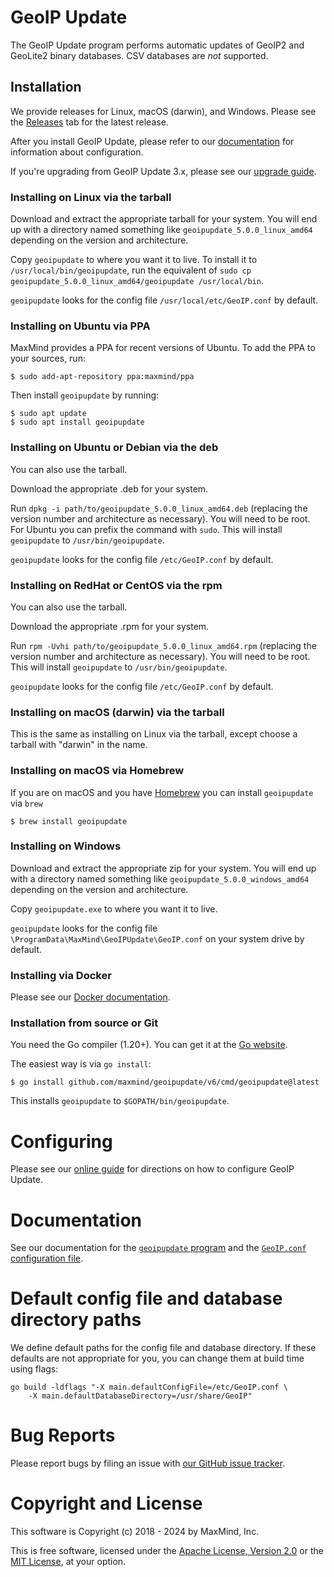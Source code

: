 # GeoIP Update

The GeoIP Update program performs automatic updates of GeoIP2 and
GeoLite2 binary databases. CSV databases are _not_ supported.

## Installation

We provide releases for Linux, macOS (darwin), and Windows. Please see the
[Releases](https://github.com/maxmind/geoipupdate/releases) tab for the
latest release.

After you install GeoIP Update, please refer to our
[documentation](https://dev.maxmind.com/geoip/updating-databases?lang=en) for information
about configuration.

If you're upgrading from GeoIP Update 3.x, please see our [upgrade
guide](https://dev.maxmind.com/geoip/upgrading-geoip-update?lang=en).

### Installing on Linux via the tarball

Download and extract the appropriate tarball for your system. You will end
up with a directory named something like `geoipupdate_5.0.0_linux_amd64`
depending on the version and architecture.

Copy `geoipupdate` to where you want it to live. To install it to
`/usr/local/bin/geoipupdate`, run the equivalent of `sudo cp
geoipupdate_5.0.0_linux_amd64/geoipupdate /usr/local/bin`.

`geoipupdate` looks for the config file `/usr/local/etc/GeoIP.conf` by
default.

### Installing on Ubuntu via PPA

MaxMind provides a PPA for recent versions of Ubuntu. To add the PPA to
your sources, run:

```
$ sudo add-apt-repository ppa:maxmind/ppa
```

Then install `geoipupdate` by running:

```
$ sudo apt update
$ sudo apt install geoipupdate
```

### Installing on Ubuntu or Debian via the deb

You can also use the tarball.

Download the appropriate .deb for your system.

Run `dpkg -i path/to/geoipupdate_5.0.0_linux_amd64.deb` (replacing the
version number and architecture as necessary). You will need to be root.
For Ubuntu you can prefix the command with `sudo`. This will install
`geoipupdate` to `/usr/bin/geoipupdate`.

`geoipupdate` looks for the config file `/etc/GeoIP.conf` by default.

### Installing on RedHat or CentOS via the rpm

You can also use the tarball.

Download the appropriate .rpm for your system.

Run `rpm -Uvhi path/to/geoipupdate_5.0.0_linux_amd64.rpm` (replacing the
version number and architecture as necessary). You will need to be root.
This will install `geoipupdate` to `/usr/bin/geoipupdate`.

`geoipupdate` looks for the config file `/etc/GeoIP.conf` by default.

### Installing on macOS (darwin) via the tarball

This is the same as installing on Linux via the tarball, except choose a
tarball with "darwin" in the name.

### Installing on macOS via Homebrew

If you are on macOS and you have [Homebrew](https://brew.sh/) you can install
`geoipupdate` via `brew`

```
$ brew install geoipupdate
```

### Installing on Windows

Download and extract the appropriate zip for your system. You will end up
with a directory named something like `geoipupdate_5.0.0_windows_amd64`
depending on the version and architecture.

Copy `geoipupdate.exe` to where you want it to live.

`geoipupdate` looks for the config file
`\ProgramData\MaxMind\GeoIPUpdate\GeoIP.conf` on your system drive by
default.

### Installing via Docker

Please see our [Docker documentation](doc/docker.md).

### Installation from source or Git

You need the Go compiler (1.20+). You can get it at the [Go
website](https://golang.org).

The easiest way is via `go install`:

    $ go install github.com/maxmind/geoipupdate/v6/cmd/geoipupdate@latest

This installs `geoipupdate` to `$GOPATH/bin/geoipupdate`.

# Configuring

Please see our [online guide](https://dev.maxmind.com/geoip/updating-databases?lang=en) for
directions on how to configure GeoIP Update.

# Documentation

See our documentation for the [`geoipupdate` program](doc/geoipupdate.md)
and the [`GeoIP.conf` configuration file](doc/GeoIP.conf.md).

# Default config file and database directory paths

We define default paths for the config file and database directory. If
these defaults are not appropriate for you, you can change them at build
time using flags:

    go build -ldflags "-X main.defaultConfigFile=/etc/GeoIP.conf \
        -X main.defaultDatabaseDirectory=/usr/share/GeoIP"

# Bug Reports

Please report bugs by filing an issue with [our GitHub issue
tracker](https://github.com/maxmind/geoipupdate/issues).

# Copyright and License

This software is Copyright (c) 2018 - 2024 by MaxMind, Inc.

This is free software, licensed under the [Apache License, Version
2.0](LICENSE-APACHE) or the [MIT License](LICENSE-MIT), at your option.

